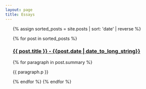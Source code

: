 ```yaml
---
layout: page
title: Essays
---
```

<ul>
  {% assign sorted_posts = site.posts | sort: 'date' | reverse %}

  {% for post in sorted_posts %}
    <h3><a href="{{ post.url }}">{{ post.title }} - {{post.date | date_to_long_string}}</a></h3>
      {% for paragraph in post.summary %}
        <p>{{ paragraph.p }}</p>
      {% endfor %}
  {% endfor %}
</ul>